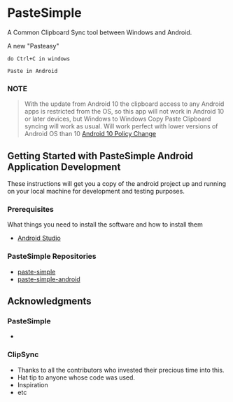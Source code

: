 # PasteSimple

A Common Clipboard Sync tool between Windows and Android.

A new "Pasteasy"

```
do Ctrl+C in windows

Paste in Android
```

### NOTE
> With the update from Android 10 the clipboard access to any Android apps is restricted from the OS, so this app will not work in Android 10 or later devices, but Windows to Windows Copy Paste Clipboard syncing will work as usual. 
> Will work perfect with lower versions of Android OS than 10
> [Android 10 Policy Change](https://developer.android.com/about/versions/10/privacy/changes#clipboard-data)

## Getting Started with PasteSimple Android Application Development

These instructions will get you a copy of the android project up and running on your local machine for development and testing purposes.

### Prerequisites

What things you need to install the software and how to install them

* [Android Studio](https://developer.android.com/studio/)

### PasteSimple Repositories

* [paste-simple](https://github.com/QZLin/paste-simple)
* [paste-simple-android](https://github.com/QZLin/paste-simple-android)

## Acknowledgments
### PasteSimple
* 

### ClipSync
* Thanks to all the contributors who invested their precious time into this.
* Hat tip to anyone whose code was used.
* Inspiration
* etc
